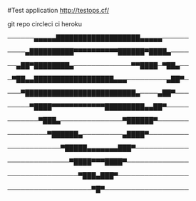 #Test application
http://testops.cf/

git repo
circleci ci
heroku

──────▄▄▄▄▄███████████████████▄▄▄▄▄──────

────▄██████████▀▀▀▀▀▀▀▀▀▀██████▀████▄────

──▄██▀████████▄─────────────▀▀████─▀██▄──

─▀██▄▄██████████████████▄▄▄─────────▄██▀─

───▀█████████████████████████▄────▄██▀───

─────▀████▀▀▀▀▀▀▀▀▀▀▀▀█████████▄▄██▀─────

───────▀███▄──────────────▀██████▀───────

─────────▀██████▄─────────▄████▀─────────

────────────▀█████▄▄▄▄▄▄▄███▀────────────

──────────────▀████▀▀▀████▀──────────────

────────────────▀███▄███▀────────────────



───────────────────▀█▀───────────────────
